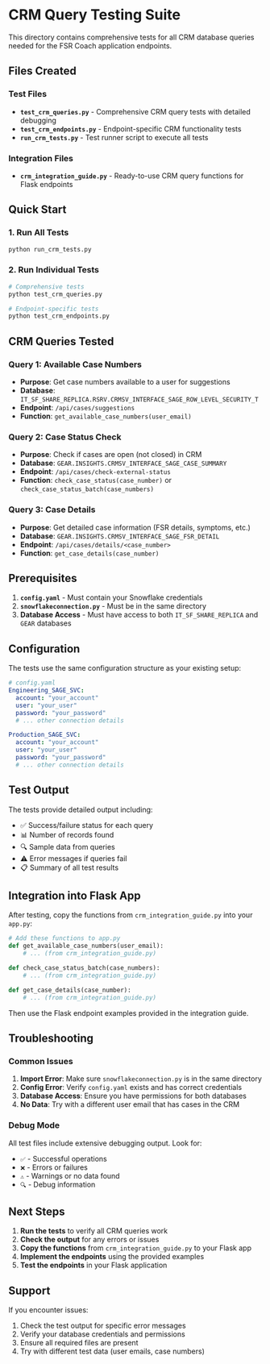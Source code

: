 # CRM Query Testing Suite

This directory contains comprehensive tests for all CRM database queries needed for the FSR Coach application endpoints.

## Files Created

### Test Files
- **`test_crm_queries.py`** - Comprehensive CRM query tests with detailed debugging
- **`test_crm_endpoints.py`** - Endpoint-specific CRM functionality tests
- **`run_crm_tests.py`** - Test runner script to execute all tests

### Integration Files
- **`crm_integration_guide.py`** - Ready-to-use CRM query functions for Flask endpoints

## Quick Start

### 1. Run All Tests
```bash
python run_crm_tests.py
```

### 2. Run Individual Tests
```bash
# Comprehensive tests
python test_crm_queries.py

# Endpoint-specific tests  
python test_crm_endpoints.py
```

## CRM Queries Tested

### Query 1: Available Case Numbers
- **Purpose**: Get case numbers available to a user for suggestions
- **Database**: `IT_SF_SHARE_REPLICA.RSRV.CRMSV_INTERFACE_SAGE_ROW_LEVEL_SECURITY_T`
- **Endpoint**: `/api/cases/suggestions`
- **Function**: `get_available_case_numbers(user_email)`

### Query 2: Case Status Check
- **Purpose**: Check if cases are open (not closed) in CRM
- **Database**: `GEAR.INSIGHTS.CRMSV_INTERFACE_SAGE_CASE_SUMMARY`
- **Endpoint**: `/api/cases/check-external-status`
- **Function**: `check_case_status(case_number)` or `check_case_status_batch(case_numbers)`

### Query 3: Case Details
- **Purpose**: Get detailed case information (FSR details, symptoms, etc.)
- **Database**: `GEAR.INSIGHTS.CRMSV_INTERFACE_SAGE_FSR_DETAIL`
- **Endpoint**: `/api/cases/details/<case_number>`
- **Function**: `get_case_details(case_number)`

## Prerequisites

1. **`config.yaml`** - Must contain your Snowflake credentials
2. **`snowflakeconnection.py`** - Must be in the same directory
3. **Database Access** - Must have access to both `IT_SF_SHARE_REPLICA` and `GEAR` databases

## Configuration

The tests use the same configuration structure as your existing setup:

```yaml
# config.yaml
Engineering_SAGE_SVC:
  account: "your_account"
  user: "your_user"
  password: "your_password"
  # ... other connection details

Production_SAGE_SVC:
  account: "your_account"
  user: "your_user"
  password: "your_password"
  # ... other connection details
```

## Test Output

The tests provide detailed output including:
- ✅ Success/failure status for each query
- 📊 Number of records found
- 🔍 Sample data from queries
- ⚠️ Error messages if queries fail
- 📋 Summary of all test results

## Integration into Flask App

After testing, copy the functions from `crm_integration_guide.py` into your `app.py`:

```python
# Add these functions to app.py
def get_available_case_numbers(user_email):
    # ... (from crm_integration_guide.py)

def check_case_status_batch(case_numbers):
    # ... (from crm_integration_guide.py)

def get_case_details(case_number):
    # ... (from crm_integration_guide.py)
```

Then use the Flask endpoint examples provided in the integration guide.

## Troubleshooting

### Common Issues
1. **Import Error**: Make sure `snowflakeconnection.py` is in the same directory
2. **Config Error**: Verify `config.yaml` exists and has correct credentials
3. **Database Access**: Ensure you have permissions for both databases
4. **No Data**: Try with a different user email that has cases in the CRM

### Debug Mode
All test files include extensive debugging output. Look for:
- `✅` - Successful operations
- `❌` - Errors or failures
- `⚠️` - Warnings or no data found
- `🔍` - Debug information

## Next Steps

1. **Run the tests** to verify all CRM queries work
2. **Check the output** for any errors or issues
3. **Copy the functions** from `crm_integration_guide.py` to your Flask app
4. **Implement the endpoints** using the provided examples
5. **Test the endpoints** in your Flask application

## Support

If you encounter issues:
1. Check the test output for specific error messages
2. Verify your database credentials and permissions
3. Ensure all required files are present
4. Try with different test data (user emails, case numbers)
